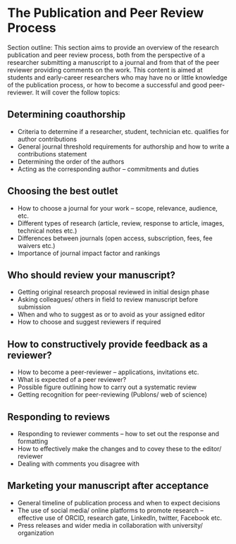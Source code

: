 # The Publication and Peer Review Process 
<!-- Leader: Victoria Nolan; co-leaders: Sprih Harsh --> 

Section outline: This section aims to provide an overview of the research publication and peer review process, both from the perspective of a researcher submitting a manuscript to a journal and from that of the peer reviewer providing comments on the work. This content is aimed at students and early-career researchers who may have no or little knowledge of the publication process, or how to become a successful and good peer-reviewer. It will cover the follow topics:

## Determining coauthorship 
- Criteria to determine if a researcher, student, technician etc. qualifies for author contributions 
- General journal threshold requirements for authorship and how to write a contributions statement
- Determining the order of the authors
- Acting as the corresponding author – commitments and duties

## Choosing the best outlet 
- How to choose a journal for your work – scope, relevance, audience, etc.
- Different types of research (article, review, response to article, images, technical notes etc.)
- Differences between journals (open access, subscription, fees, fee waivers etc.)
- Importance of journal impact factor and rankings

## Who should review your manuscript? 
-	Getting original research proposal reviewed in initial design phase
-	Asking colleagues/ others in field to review manuscript before submission
-	When and who to suggest as or to avoid as your assigned editor
-	How to choose and suggest reviewers if required

## How to constructively provide feedback as a reviewer? 
-	How to become a peer-reviewer – applications, invitations etc.
-	What is expected of a peer reviewer?
-	Possible figure outlining how to carry out a systematic review
-	Getting recognition for peer-reviewing (Publons/ web of science)

## Responding to reviews 
-	Responding to reviewer comments – how to set out the response and formatting
-	How to effectively make the changes and to covey these to the editor/ reviewer
-	Dealing with comments you disagree with

## Marketing your manuscript after acceptance 
-	General timeline of publication process and when to expect decisions
-	The use of social media/ online platforms to promote research – effective use of ORCID, research gate, LinkedIn, twitter, Facebook etc.
-	Press releases and wider media in collaboration with university/ organization
